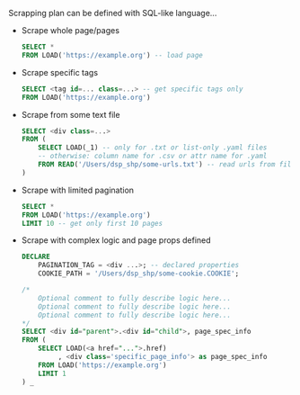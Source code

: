 Scrapping plan can be defined with SQL-like language...

- Scrape whole page/pages
    ```sql
    SELECT * 
    FROM LOAD('https://example.org') -- load page
    ```
- Scrape specific tags
    ```sql
    SELECT <tag id=... class=...> -- get specific tags only
    FROM LOAD('https://example.org')
    ```
- Scrape from some text file
    ```sql
    SELECT <div class=...>
    FROM (
        SELECT LOAD(_1) -- only for .txt or list-only .yaml files
        -- otherwise: column name for .csv or attr name for .yaml
        FROM READ('/Users/dsp_shp/some-urls.txt') -- read urls from file
    )
    ```
- Scrape with limited pagination
    ```sql
    SELECT * 
    FROM LOAD('https://example.org') 
    LIMIT 10 -- get only first 10 pages
    ```
- Scrape with complex logic and page props defined
    ```sql 
    DECLARE 
        PAGINATION_TAG = <div ...>; -- declared properties
        COOKIE_PATH = '/Users/dsp_shp/some-cookie.COOKIE';

    /*
        Optional comment to fully describe logic here...
        Optional comment to fully describe logic here...
        Optional comment to fully describe logic here...
    */
    SELECT <div id="parent">.<div id="child">, page_spec_info
    FROM (
        SELECT LOAD(<a href="...">.href)
             , <div class='specific_page_info'> as page_spec_info
        FROM LOAD('https://example.org')
        LIMIT 1
    ) _
    ```
